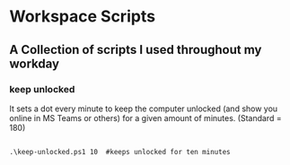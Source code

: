 # Workspace Scripts
## A Collection of scripts I used throughout my workday 

### keep unlocked 
It sets a dot every minute to keep the computer unlocked (and show you online in MS Teams or others) for a given amount of minutes.
(Standard = 180)  

<code>
.\keep-unlocked.ps1 10  #keeps unlocked for ten minutes 
</code>